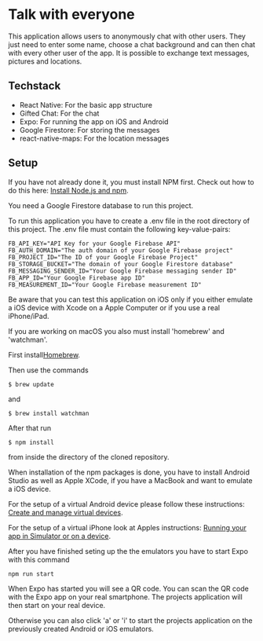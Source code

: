 # Talk with everyone
This application allows users to anonymously chat with other users. They just need to enter some name, choose a chat background and can then chat with every other user of the app. It is possible to exchange text messages, pictures and locations.

## Techstack
- React Native: For the basic app structure
- Gifted Chat: For the chat
- Expo: For running the app on iOS and Android
- Google Firestore: For storing the messages
- react-native-maps: For the location messages

## Setup
If you have not already done it, you must install NPM first. Check out how to do this here: [Install Node.js and npm](https://docs.npmjs.com/downloading-and-installing-node-js-and-npm).

You need a Google Firestore database to run this project.

To run this application you have to create a .env file in the root directory of this project. The .env file must contain the following key-value-pairs:

```
FB_API_KEY="API Key for your Google Firebase API"
FB_AUTH_DOMAIN="The auth domain of your Google Firebase project"
FB_PROJECT_ID="The ID of your Google Firebase Project"
FB_STORAGE_BUCKET="The domain of your Google Firestore database"
FB_MESSAGING_SENDER_ID="Your Google Firebase messaging sender ID"
FB_APP_ID="Your Google Firebase app ID"
FB_MEASUREMENT_ID="Your Google Firebase measurement ID"
```

Be aware that you can test this application on iOS only if you either emulate a iOS device with Xcode on a Apple Computer or if you use a real iPhone/iPad.

If you are working on macOS you also must install 'homebrew' and 'watchman'.

First install[Homebrew](https://brew.sh).

Then use the commands
```
$ brew update
```
and
```
$ brew install watchman
```
After that run
```
$ npm install
```
from inside the directory of the cloned repository.

When installation of the npm packages is done, you have to install Android Studio as well as Apple XCode, if you have a MacBook and want to emulate a iOS device.

For the setup of a virtual Android device please follow these instructions: [Create and manage virtual devices](https://developer.android.com/studio/run/managing-avds).

For the setup of a virtual iPhone look at Apples instructions: [Running your app in Simulator or on a device](https://developer.apple.com/documentation/xcode/running-your-app-in-simulator-or-on-a-device#Configure-the-list-of-simulated-devices).

After you have finished seting up the the emulators you have to start Expo with this command
```
npm run start
```

When Expo has started you will see a QR code. You can scan the QR code with the Expo app on your real smartphone. The projects application will then start on your real device.

Otherwise you can also click 'a' or 'i' to start the projects application on the previously created Android or iOS emulators.
